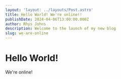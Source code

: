 ```yaml
---
layout: 'layout: ../layouts/Post.astro'
title: Hello World! We're online!!
publishDate: 2024-04-06T13:00:00.000Z
author: Rhys Johns
description: Welcome to the launch of my new blog
slug: we-are-online
---
```


# Hello World!

We're online!
